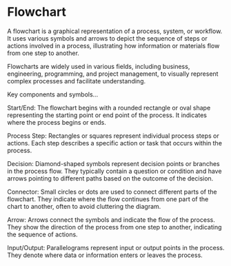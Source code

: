 # Flowchart

A flowchart is a graphical representation of a process, system, or workflow. It uses various symbols and arrows to depict the sequence of steps or actions involved in a process, illustrating how information or materials flow from one step to another.

Flowcharts are widely used in various fields, including business, engineering, programming, and project management, to visually represent complex processes and facilitate understanding.

Key components and symbols…

Start/End: The flowchart begins with a rounded rectangle or oval shape representing the starting point or end point of the process. It indicates where the process begins or ends.

Process Step: Rectangles or squares represent individual process steps or actions. Each step describes a specific action or task that occurs within the process.

Decision: Diamond-shaped symbols represent decision points or branches in the process flow. They typically contain a question or condition and have arrows pointing to different paths based on the outcome of the decision.

Connector: Small circles or dots are used to connect different parts of the flowchart. They indicate where the flow continues from one part of the chart to another, often to avoid cluttering the diagram.

Arrow: Arrows connect the symbols and indicate the flow of the process. They show the direction of the process from one step to another, indicating the sequence of actions.

Input/Output: Parallelograms represent input or output points in the process. They denote where data or information enters or leaves the process.
